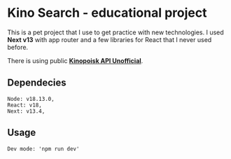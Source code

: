 # **Kino Search** - educational project

This is a pet project that I use to get practice with new technologies. I used **Next v13** with app router and a few libraries for React that I never used before.

There is using public **<a href='https://kinopoiskapiunofficial.tech/'>Kinopoisk API Unofficial</a>**.

## **Dependecies**
    Node: v18.13.0,
    React: v18,
    Next: v13.4,
## **Usage**
    Dev mode: 'npm run dev'
